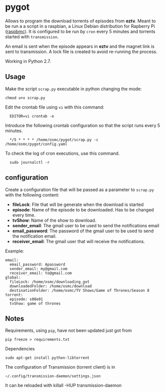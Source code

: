 # pygot

Allows to program the download torrents of episodes from **eztv**.
Meant to be run a a script in a raspbian, a Linux Debian distribution for Rapberry Pi ([raspbmc](https://osmc.tv/)). It is configured to be run by `cron` every 5 minutes and torrents started with `transmission`.

An email is sent when the episode appears in **eztv** and the magnet link is sent to transmission. A lock file is created to avoid re-running the process.

Working in Python 2.7.

## Usage

Make the script `scrap.py` executable in python changing the mode:

    chmod u+x scrap.py

Edit the crontab file using `vi` with this command:

      EDITOR=vi crontab -e

Introduce the following crontab configuration so that the script runs every 5 minutes.

      */5 * * * * /home/osmc/pygot/scrap.py -c /home/osmc/pygot/config.yaml

To check the log of cron executions, use this command.

      sudo journalctl -r

## configuration
Create a configuration file that will be passed as a parameter to `scrap.py` with the following content:
* **fileLock**: File that will be generate when the download is started
* **episode**: Name of the episode to be downloaded. Has to be changed every time.
* **tvShow**: Name of the show to download.
* **sender_email**: The gmail user to be used to send the notifications email
* **email_password**: The password of the gmail user to be used to send the notification email.
* **receiver_email**: The gmail user that will receive the notifications.

Example:
```
email:
  email_password: Apassword
  sender_email: my@gmail.com
  receiver_email: to@gmail.com
global:
  fileLock: /home/osmc/downloading_got
  downloadedFolder: /home/osmc/download
  destinationFolder: /home/osmc/TV Shows/Game of Thrones/Season 8
torrent:
  episode: s08e01
  tvShow: game of thrones
```

## Notes
Requirements, using `pip`, have not been updated just got from

    pip freeze > requirements.txt

Dependencies

    sudo apt-get install python-libtorrent

The configuration of Transmission (torrent client) is in

    ~/.config/transmission-daemon/settings.json

It can be reloaded with
    killall -HUP transmission-daemon
